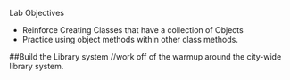 Lab Objectives
* Reinforce Creating Classes that have a collection of Objects
* Practice using object methods within other class methods.

##Build the Library system
//work off of the warmup around the city-wide library system.